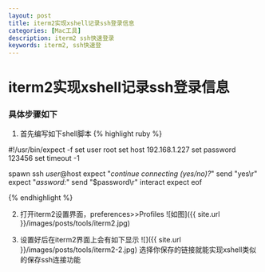 ```yaml
---
layout: post
title: iterm2实现xshell记录ssh登录信息
categories: [Mac工具]
description: iterm2 ssh快速登录
keywords: iterm2, ssh快速登
---
```

# iterm2实现xshell记录ssh登录信息
### 具体步骤如下
1. 首先编写如下shell脚本
  {% highlight ruby %}

  #!/usr/bin/expect -f
  set user root
  set host 192.168.1.227
  set password 123456
  set timeout -1

  spawn ssh $user@$host
  expect "*continue connecting (yes/no)?*"
  send "yes\r"
  expect "*assword:*"
  send "$password\r"
  interact
  expect eof
  
  {% endhighlight %}

2. 打开iterm2设置界面，preferences>>Profiles
![如图]({{ site.url }}/images/posts/tools/iterm2.jpg)

3. 设置好后在iterm2界面上会有如下显示
![]({{ site.url }}/images/posts/tools/iterm2-2.jpg)
选择你保存的链接就能实现xshell类似的保存ssh连接功能